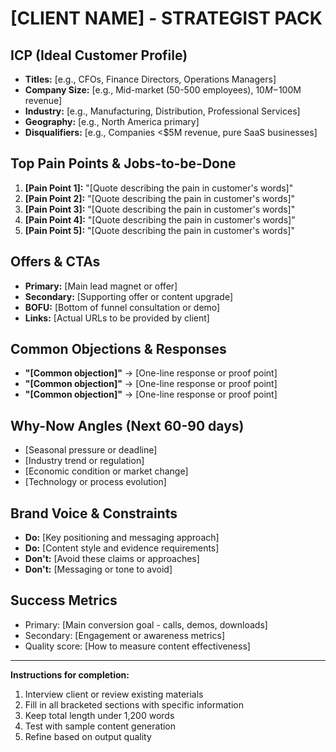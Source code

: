 # [CLIENT NAME] - STRATEGIST PACK

## ICP (Ideal Customer Profile)
- **Titles:** [e.g., CFOs, Finance Directors, Operations Managers]
- **Company Size:** [e.g., Mid-market (50-500 employees), $10M-$100M revenue]
- **Industry:** [e.g., Manufacturing, Distribution, Professional Services]
- **Geography:** [e.g., North America primary]
- **Disqualifiers:** [e.g., Companies <$5M revenue, pure SaaS businesses]

## Top Pain Points & Jobs-to-be-Done
1. **[Pain Point 1]:** "[Quote describing the pain in customer's words]"
2. **[Pain Point 2]:** "[Quote describing the pain in customer's words]"
3. **[Pain Point 3]:** "[Quote describing the pain in customer's words]"
4. **[Pain Point 4]:** "[Quote describing the pain in customer's words]"
5. **[Pain Point 5]:** "[Quote describing the pain in customer's words]"

## Offers & CTAs
- **Primary:** [Main lead magnet or offer]
- **Secondary:** [Supporting offer or content upgrade]
- **BOFU:** [Bottom of funnel consultation or demo]
- **Links:** [Actual URLs to be provided by client]

## Common Objections & Responses
- **"[Common objection]"** → [One-line response or proof point]
- **"[Common objection]"** → [One-line response or proof point]
- **"[Common objection]"** → [One-line response or proof point]

## Why-Now Angles (Next 60-90 days)
- [Seasonal pressure or deadline]
- [Industry trend or regulation]
- [Economic condition or market change]
- [Technology or process evolution]

## Brand Voice & Constraints
- **Do:** [Key positioning and messaging approach]
- **Do:** [Content style and evidence requirements]
- **Don't:** [Avoid these claims or approaches]
- **Don't:** [Messaging or tone to avoid]

## Success Metrics
- Primary: [Main conversion goal - calls, demos, downloads]
- Secondary: [Engagement or awareness metrics]
- Quality score: [How to measure content effectiveness]

---

**Instructions for completion:**
1. Interview client or review existing materials
2. Fill in all bracketed sections with specific information
3. Keep total length under 1,200 words
4. Test with sample content generation
5. Refine based on output quality